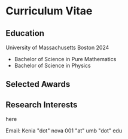 # Curriculum Vitae
## Education
University of Massachusetts Boston 2024
- Bachelor of Science in Pure Mathematics
- Bachelor of Science in Physics 

## Selected Awards

## Research Interests
here
 


Email: Kenia "dot" nova 001 "at" umb "dot" edu
